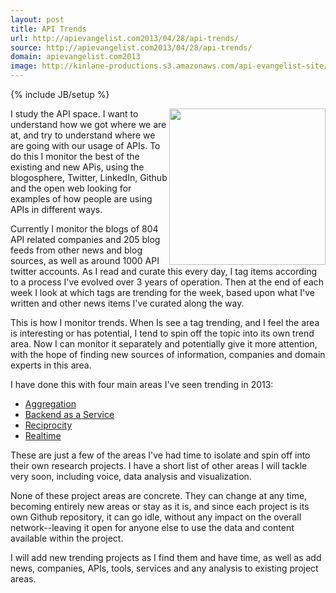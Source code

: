 ```yaml
---
layout: post
title: API Trends
url: http://apievangelist.com2013/04/28/api-trends/
source: http://apievangelist.com2013/04/28/api-trends/
domain: apievangelist.com2013
image: http://kinlane-productions.s3.amazonaws.com/api-evangelist-site/blog/trends.jpg
---
```

{% include JB/setup %}
<p><a href="/trends/"><img src="https://s3.amazonaws.com/kinlane-productions/api-evangelist/att/trends.jpg" alt="" width="250" align="right" /></a></p>
<p>I study the API space.  I want to understand how we got where we are at, and try to understand where we are going with our usage of APIs.  To do this I monitor the best of the existing and new APis, using the blogosphere, Twitter, LinkedIn, Github and the open web looking for examples of how people are using APIs in different ways.</p>
<p>Currently I monitor the blogs of 804 API related companies and 205 blog feeds from other news and blog sources, as well as around 1000 API twitter accounts.  As I read and curate this every day, I tag items according to a process I've evolved over 3 years of operation.  Then at the end of each week I look at which tags are trending for the week, based upon what I've written and other news items I've curated along the way.</p>
<p>This is how I monitor trends.  When Is see a tag trending, and I feel the area is interesting or has potential, I tend to spin off the topic into its own trend area.  Now I can monitor it separately and potentially give it more attention, with the hope of finding new sources of information, companies and domain experts in this area.</p>
<p>I have done this with four main areas I've seen trending in 2013:</p>
<ul class="mainlist">
<li><a title="Aggregation" href="http://aggregation.apievangelist.com/" target="_blank">Aggregation</a></li>
<li><a title="Aggregation" href="http://baas.apievangelist.com/" target="_blank">Backend as a Service</a></li>
<li><a title="Aggregation" href="http://reciprocity.apievangelist.com/" target="_blank">Reciprocity</a></li>
<li><a title="Aggregation" href="http://realtime.apievangelist.com/" target="_blank">Realtime</a></li>
</ul>
<p>These are just a few of the areas I've had time to isolate and spin off into their own research projects.  I have a short list of other areas I will tackle very soon, including voice, data analysis and visualization.</p>
<p>None of these project areas are concrete.  They can change at any time, becoming entirely new areas or stay as it is, and since each project is its own Github repository, it can go idle, without any impact on the overall network--leaving it open for anyone else to use the data and content available within the project.</p>
<p>I will add new trending projects as I find them and have time, as well as add news, companies, APIs, tools, services and any analysis to existing project areas.</p>
